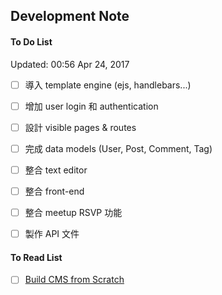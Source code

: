 
Development Note
---

#### To Do List
Updated: 00:56 Apr 24, 2017

- [ ] 導入 template engine (ejs, handlebars...)
- [ ] 增加 user login 和 authentication
- [ ] 設計 visible pages & routes
- [ ] 完成 data models (User, Post, Comment, Tag)
- [ ] 整合 text editor
- [ ] 整合 front-end
- [ ] 整合 meetup RSVP 功能
- [ ] 製作 API 文件


#### To Read List

- [ ] [Build CMS from Scratch](https://code.tutsplus.com/tutorials/build-a-cms-nodepress--cms-25633)

